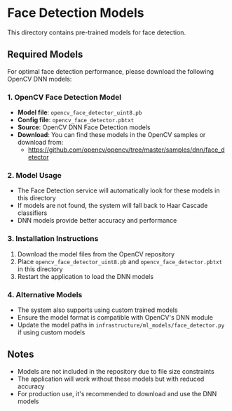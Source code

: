 # Face Detection Models

This directory contains pre-trained models for face detection.

## Required Models

For optimal face detection performance, please download the following OpenCV DNN models:

### 1. OpenCV Face Detection Model
- **Model file**: `opencv_face_detector_uint8.pb`
- **Config file**: `opencv_face_detector.pbtxt`
- **Source**: OpenCV DNN Face Detection models
- **Download**: You can find these models in the OpenCV samples or download from:
  - https://github.com/opencv/opencv/tree/master/samples/dnn/face_detector

### 2. Model Usage
- The Face Detection service will automatically look for these models in this directory
- If models are not found, the system will fall back to Haar Cascade classifiers
- DNN models provide better accuracy and performance

### 3. Installation Instructions
1. Download the model files from the OpenCV repository
2. Place `opencv_face_detector_uint8.pb` and `opencv_face_detector.pbtxt` in this directory
3. Restart the application to load the DNN models

### 4. Alternative Models
- The system also supports using custom trained models
- Ensure the model format is compatible with OpenCV's DNN module
- Update the model paths in `infrastructure/ml_models/face_detector.py` if using custom models

## Notes
- Models are not included in the repository due to file size constraints
- The application will work without these models but with reduced accuracy
- For production use, it's recommended to download and use the DNN models
